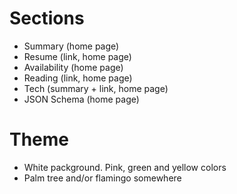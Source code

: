  # Sections

 - Summary (home page)
 - Resume (link, home page)
 - Availability (home page)
 - Reading (link, home page)
 - Tech (summary + link, home page)
 - JSON Schema (home page)

# Theme

 - White packground. Pink, green and yellow colors
 - Palm tree and/or flamingo somewhere

